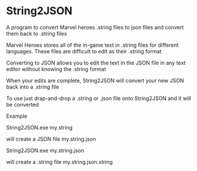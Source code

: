 # String2JSON
A program to convert Marvel heroes .string files to json files
and convert them back to .string files

Marvel Heroes stores all of the in-game text in .string files
for different languages.  These files are difficult to edit as
their .string format

Converting to JSON allows you to edit the text in the JSON file
in any text editor without knowing the .string format

When your edits are complete, String2JSON will convert your 
new JSON back into a .string file

To use just drap-and-drop a .string or .json file onto 
String2JSON and it will be converted

Example

String2JSON.exe my.string

will create a JSON file my.string.json

String2JSON.exe my.string.json

will create a .string file my.string.json.string
